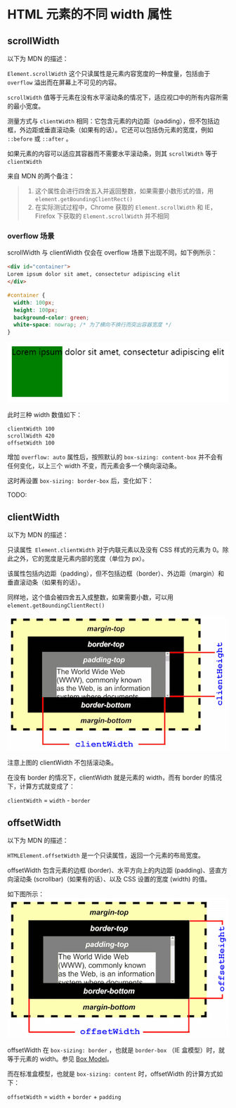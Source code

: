 # HTML 元素的不同 width 属性

## scrollWidth

以下为 MDN 的描述：

`Element.scrollWidth` 这个只读属性是元素内容宽度的一种度量，包括由于 `overflow` 溢出而在屏幕上不可见的内容。

`scrollWidth` 值等于元素在没有水平滚动条的情况下，适应视口中的所有内容所需的最小宽度。

测量方式与 `clientWidth` 相同：它包含元素的内边距（padding），但不包括边框，外边距或垂直滚动条（如果有的话）。它还可以包括伪元素的宽度，例如 `::before` 或 `::after` 。

如果元素的内容可以适应其容器而不需要水平滚动条，则其 `scrollWidth` 等于 `clientWidth`

来自 MDN 的两个备注：

> 1. 这个属性会进行四舍五入并返回整数，如果需要小数形式的值，用`element.getBoundingClientRect()`
> 2. 在实际测试过程中，Chrome 获取的 `Element.scrollWidth` 和 IE，Firefox 下获取的 `Element.scrollWidth` 并不相同

### overflow 场景

scrollWidth 与 clientWidth 仅会在 overflow 场景下出现不同，如下例所示：
```html
<div id="container">
Lorem ipsum dolor sit amet, consectetur adipiscing elit
</div>
```
```css
#container {
  width: 100px;
  height: 100px;
  background-color: green;
  white-space: nowrap; /* 为了横向不换行而突出容器宽度 */
}
```

![img](../static/HTML_Width_scrollWidth.png)

此时三种 width 数值如下：
```
clientWidth 100
scrollWidth 420
offsetWidth 100
```

增加 `overflow: auto` 属性后，按照默认的 `box-sizing: content-box` 并不会有任何变化，以上三个 width 不变，而元素会多一个横向滚动条。

这时再设置 `box-sizing: border-box` 后，变化如下：


TODO:

## clientWidth

以下为 MDN 的描述：

只读属性` Element.clientWidth` 对于内联元素以及没有 CSS 样式的元素为 0。除此之外，它的宽度是元素内部的宽度（单位为 px）。

该属性包括内边距（padding），但不包括边框（border）、外边距（margin）和垂直滚动条（如果有的话）。

同样地，这个值会被四舍五入成整数，如果需要小数，可以用 `element.getBoundingClientRect()`

![img](../static/HTML_Width1.png)

注意上图的 clientWidth 不包括滚动条。

在没有 border 的情况下，clientWidth 就是元素的 width，而有 border 的情况下，计算方式就变成了：

`clientWidth` = `width` - `border`

## offsetWidth

以下为 MDN 的描述：

`HTMLElement.offsetWidth` 是一个只读属性，返回一个元素的布局宽度。

offsetWidth 包含元素的边框 (border)、水平方向上的内边距 (padding)、竖直方向滚动条 (scrollbar)（如果有的话）、以及 CSS 设置的宽度 (width) 的值。

如下图所示：
![img](../static/HTML_Width2.png)

offsetWidth 在 `box-sizing: border` ，也就是 `border-box` （IE 盒模型）时，就等于元素的 width。参见 [Box Model](../css/Box_Model.md)。

而在标准盒模型，也就是 `box-sizing: content` 时，offsetWidth 的计算方式如下：

`offsetWidth` = `width` + `border` + `padding`